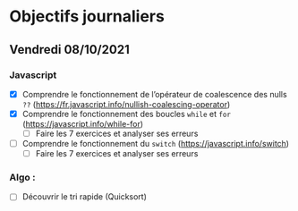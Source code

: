 # Objectifs journaliers

## Vendredi 08/10/2021

### Javascript

* [x] Comprendre le fonctionnement de l’opérateur de coalescence des nulls `??` (https://fr.javascript.info/nullish-coalescing-operator)
* [x] Comprendre le fonctionnement des boucles `while` et `for` (https://javascript.info/while-for)
    * [ ] Faire les 7 exercices et analyser ses erreurs
* [ ] Comprendre le fonctionnement du `switch` (https://javascript.info/switch)
    * [ ] Faire les 7 exercices et analyser ses erreurs

### Algo : 

* [ ] Découvrir le tri rapide (Quicksort)


